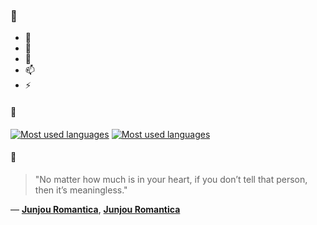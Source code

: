 ### 👋

- 🔭
- 🌱
- 💬
- 📫
- ⚡

#### 🧏

[![Most used languages](https://github-readme-stats-aynah.vercel.app/api/top-langs/?username=aynh&theme=solarized-dark&langs_count=6&layout=compact&hide_title=true)](https://github.com/anuraghazra/github-readme-stats#gh-dark-mode-only)
[![Most used languages](https://github-readme-stats-aynah.vercel.app/api/top-langs/?username=aynh&theme=solarized-light&langs_count=6&layout=compact&hide_title=true)](https://github.com/anuraghazra/github-readme-stats#gh-light-mode-only)

#### 💬

> "No matter how much is in your heart, if you don’t tell that person, then it’s meaningless."

&mdash; [**Junjou Romantica**](https://myanimelist.net/character.php?q=Junjou%20Romantica&cat=character), [**Junjou Romantica**](https://myanimelist.net/search/all?q=Junjou%20Romantica&cat=all)
